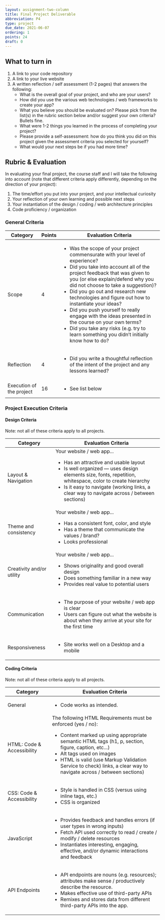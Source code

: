 ```yaml
---
layout: assignment-two-column
title: Final Project Deliverable
abbreviation: P4
type: project
due_date: 2021-06-07
ordering: 1 
points: 24
draft: 0
---
```


## What to turn in
1. A link to your code repository
1. A link to your live website
1. A written reflection / self assessment (1-2 pages) that answers the following:
   * What is the overall goal of your project, and who are your users?
   * How did you use the various web technologies / web frameworks to create your app?
   * What you believe you should be evaluated on? Please pick from the list(s) in the rubric section below and/or suggest your own criteria? Bullets fine.
   * What were 1-2 things you learned in the process of completing your project?
   * Please provide a self-assessment: how do you think you did on this project given the assessment criteria you selected for yourself?
   * What would your next steps be if you had more time?

## Rubric & Evaluation
In evaluating your final project, the course staff and I will take the following into account (note that different criteria apply differently, depending on the direction of your project):

1. The time/effort you put into your project, and your intellectual curiosity
1. Your reflection of your own learning and possible next steps
1. Your instantiation of the design / coding / web architecture principles
1. Code proficiency / organization


### General Criteria
<table>
    <thead>
        <tr>
            <th>Category</th>
            <th>Points</th>
            <th>Evaluation Criteria</th>
        </tr>
    </thead>
    <tbody>
        <tr>
            <td>Scope</td>
            <td>4</td>
            <td>
                <ul>
                    <li>Was the scope of your project commensurate with your level of experience?</li>
                    <li>Did you take into account all of the project feedback that was given to you (or else explain/defend why you did not choose to take a suggestion)?</li>
                    <li>Did you go out and research new technologies and figure out how to instantiate your ideas?</li>
                    <li>Did you push yourself to really engage with the ideas presented in the course on your own terms? </li>
                    <li>Did you take any risks (e.g. try to learn something you didn’t initially know how to do?</li>
                </ul>
            </td>
        </tr>
        <tr>
            <td>Reflection</td>
            <td>4</td>
            <td>
                <ul>
                    <li>Did you write a thoughtful reflection of the intent of the project and any lessons learned?</li>
                </ul>
            </td>
        </tr>
        <tr>
            <td>Execution of the project</td>
            <td>16</td>
            <td>
                <ul><li>See list below</li></ul>
            </td>
        </tr>
    </tbody>
</table>

### Project Execution Criteria
#### Design Criteria
Note: not all of these criteria apply to all projects.
<table>
    <thead>
        <tr>
            <th>Category</th>
            <th>Evaluation Criteria</th>
        </tr>
    </thead>
    <tbody>
        <tr>
            <td>Layout & Navigation</td>
            <td>Your website / web app...
                <ul>
                    <li>Has an attractive and usable layout</li>
                    <li>Is well organized — uses design elements size, fonts, repetition, whitespace, color to create hierarchy</li>
                    <li>Is it easy to navigate (working links, a clear way to navigate across / between sections)</li>
                </ul>
            </td>
        </tr>
        <tr>
            <td>Theme and consistency</td>
            <td>Your website / web app...
                <ul>
                    <li>Has a consistent font, color, and style</li>
                    <li>Has a theme that communicate the values / brand?</li>
                    <li>Looks professional</li>
                </ul>
            </td>
        </tr>
        <tr>
            <td>Creativity and/or utility</td>
            <td>Your website / web app...
                <ul>
                    <li>Shows originality and good overall design</li>
                    <li>Does something familiar in a new way</li>
                    <li>Provides real value to potential users</li>
                </ul>
            </td>
        </tr>
        <tr>
            <td>Communication</td>
            <td>
                <ul>
                    <li>The purpose of your website / web app is clear</li>
                    <li>Users can figure out what the website is about when they arrive at your site for the first time</li>
                </ul>
            </td>
        </tr>
        <tr>
            <td>Responsiveness</td>
            <td>
                <ul>
                    <li>Site works well on a Desktop and a mobile</li>
                </ul>
            </td>
        </tr>
    </tbody>
</table>


#### Coding Criteria
Note: not all of these criteria apply to all projects.
<table>
    <thead>
        <tr>
            <th>Category</th>
            <th>Evaluation Criteria</th>
        </tr>
    </thead>
    <tbody>
        <tr>
            <td>General</td>
            <td>
                <ul>
                    <li>Code works as intended.</li>
                </ul>
            </td>
        </tr>
        <tr>
            <td>HTML: Code & Accessibility</td>
            <td>The following HTML Requirements must be enforced (yes / no):
                <ul>
                    <li>Content marked up using appropriate semantic HTML tags (h1, p, section, figure, caption, etc...)</li>
                    <li>Alt tags used on images</li>
                    <li>HTML is valid (use Markup Validation Service to check) links, a clear way to navigate across / between sections)</li>
                </ul>
            </td>
        </tr>
        <tr>
            <td>CSS: Code & Accessibility</td>
            <td>
                <ul>
                    <li>Style is handled in CSS (versus using inline tags, etc.)</li>
                    <li>CSS is organized</li>
                </ul>
            </td>
        </tr>
        <tr>
            <td>JavaScript</td>
            <td>
                <ul>
                    <li>Provides feedback and handles errors (if user types in wrong inputs)</li>
                    <li>Fetch API used correctly to read / create / modify / delete resources</li>
                    <li>Instantiates interesting, engaging, effective, and/or dynamic interactions and feedback</li>
                </ul>
            </td>
        </tr>
        <tr>
            <td>API Endpoints</td>
            <td>
                <ul>
                    <li>API endpoints are nouns (e.g. resources); attributes make sense / productively describe the resource.</li>
                    <li>Makes effective use of third-party APIs</li>
                    <li>Remixes and stores data from different third-party APIs into the app.</li>
                </ul>
            </td>
        </tr>
    </tbody>
</table>

